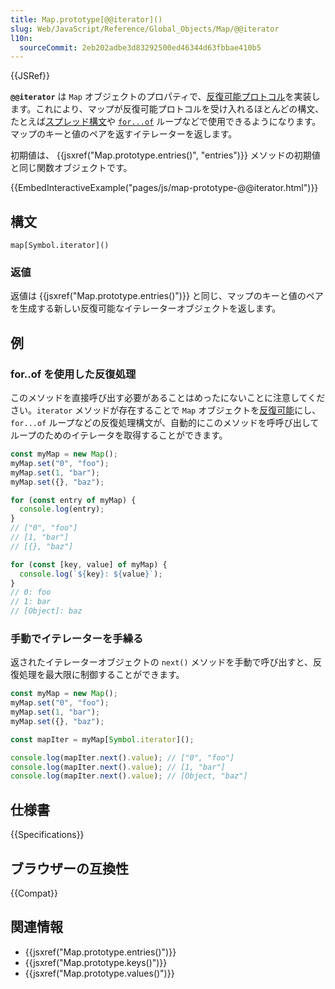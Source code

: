 ```yaml
---
title: Map.prototype[@@iterator]()
slug: Web/JavaScript/Reference/Global_Objects/Map/@@iterator
l10n:
  sourceCommit: 2eb202adbe3d83292500ed46344d63fbbae410b5
---
```


{{JSRef}}

**`@@iterator`** は `Map` オブジェクトのプロパティで、[反復可能プロトコル](/ja/docs/Web/JavaScript/Reference/Iteration_protocols)を実装します。これにより、マップが反復可能プロトコルを受け入れるほとんどの構文、たとえば[スプレッド構文](/ja/docs/Web/JavaScript/Reference/Operators/Spread_syntax)や [`for...of`](/ja/docs/Web/JavaScript/Reference/Statements/for...of) ループなどで使用できるようになります。マップのキーと値のペアを返すイテレーターを返します。

初期値は、 {{jsxref("Map.prototype.entries()", "entries")}} メソッドの初期値と同じ関数オブジェクトです。

{{EmbedInteractiveExample("pages/js/map-prototype-@@iterator.html")}}

## 構文

```js-nolint
map[Symbol.iterator]()
```

### 返値

返値は {{jsxref("Map.prototype.entries()")}} と同じ、マップのキーと値のペアを生成する新しい反復可能なイテレーターオブジェクトを返します。

## 例

### for..of を使用した反復処理

このメソッドを直接呼び出す必要があることはめったにないことに注意してください。`iterator` メソッドが存在することで `Map` オブジェクトを[反復可能](/ja/docs/Web/JavaScript/Reference/Iteration_protocols#反復可能_iterable_プロトコル)にし、 `for...of` ループなどの反復処理構文が、自動的にこのメソッドを呼呼び出してループのためのイテレータを取得することができます。

```js
const myMap = new Map();
myMap.set("0", "foo");
myMap.set(1, "bar");
myMap.set({}, "baz");

for (const entry of myMap) {
  console.log(entry);
}
// ["0", "foo"]
// [1, "bar"]
// [{}, "baz"]

for (const [key, value] of myMap) {
  console.log(`${key}: ${value}`);
}
// 0: foo
// 1: bar
// [Object]: baz
```

### 手動でイテレーターを手繰る

返されたイテレーターオブジェクトの `next()` メソッドを手動で呼び出すと、反復処理を最大限に制御することができます。

```js
const myMap = new Map();
myMap.set("0", "foo");
myMap.set(1, "bar");
myMap.set({}, "baz");

const mapIter = myMap[Symbol.iterator]();

console.log(mapIter.next().value); // ["0", "foo"]
console.log(mapIter.next().value); // [1, "bar"]
console.log(mapIter.next().value); // [Object, "baz"]
```

## 仕様書

{{Specifications}}

## ブラウザーの互換性

{{Compat}}

## 関連情報

- {{jsxref("Map.prototype.entries()")}}
- {{jsxref("Map.prototype.keys()")}}
- {{jsxref("Map.prototype.values()")}}
